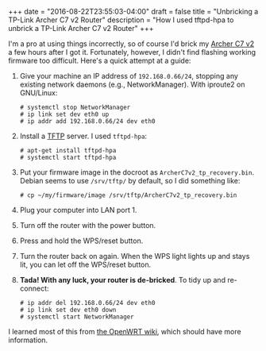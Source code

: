 +++
date = "2016-08-22T23:55:03-04:00"
draft = false
title = "Unbricking a TP-Link Archer C7 v2 Router"
description = "How I used tftpd-hpa to unbrick a TP-Link Archer C7 v2 Router"
+++

I'm a pro at using things incorrectly, so of course I'd brick my [Archer
C7 v2][2] a few hours after I got it. Fortunately, however, I didn't
find flashing working firmware too difficult. Here's a quick attempt at
a guide:

 1. Give your machine an IP address of `192.168.0.66/24`, stopping any
    existing network daemons (e.g., NetworkManager). With iproute2 on
    GNU/Linux:

        # systemctl stop NetworkManager
        # ip link set dev eth0 up
        # ip addr add 192.168.0.66/24 dev eth0

 2. Install a [TFTP][3] server. I used `tftpd-hpa`:

        # apt-get install tftpd-hpa
        # systemctl start tftpd-hpa

 3. Put your firmware image in the docroot as
    `ArcherC7v2_tp_recovery.bin`. Debian seems to use `/srv/tftp/` by
    default, so I did something like:

        # cp ~/my/firmware/image /srv/tftp/ArcherC7v2_tp_recovery.bin

 4. Plug your computer into LAN port 1.
 5. Turn off the router with the power button.
 6. Press and hold the WPS/reset button.
 7. Turn the router back on again. When the WPS light lights up and
    stays lit, you can let off the WPS/reset button.
 8. **Tada! With any luck, your router is de-bricked**. To tidy up and
    re-connect:

        # ip addr del 192.168.0.66/24 dev eth0
        # ip link set dev eth0 down
        # systemctl start NetworkManager

I learned most of this from [the OpenWRT wiki][1], which should have
more information.

[1]: https://wiki.openwrt.org/toh/tp-link/archer-c5-c7-wdr7500#tftp_recovery_de-bricking
[2]: https://wiki.openwrt.org/toh/tp-link/archer-c5-c7-wdr7500
[3]: https://en.wikipedia.org/wiki/Trivial_File_Transfer_Protocol
